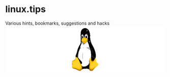 # linux.tips

Various hints, bookmarks, suggestions and hacks
<img src="logo.png" height="150" style="float: right;">

